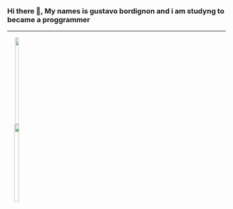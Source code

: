 ### Hi there 👋, My names is gustavo bordignon and i am studyng to became a proggrammer
<hr>

<div align="center" style='display:flex'>
  <a href="https://github.com/GustavoBordingnon123">
  <img height="200em"  width="42%" widht='40%' src="https://github-readme-stats.vercel.app/api?username=GustavoBordingnon123&show_icons=true&theme=dark&include_all_commits=true&count_private=true"/>
  <img height="180em" width="50%" src="https://github-readme-stats.vercel.app/api/top-langs/?username=GustavoBordingnon123&layout=compact&langs_count=7&theme=dark"/>
</div>
